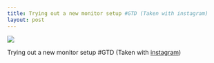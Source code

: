 ```yaml
---
title: Trying out a new monitor setup #GTD (Taken with instagram)
layout: post
---
```

 
<img src="http://24.media.tumblr.com/tumblr_lsby43G97T1qbmvg8o1_1280.jpg" />

Trying out a new monitor setup #GTD (Taken with <a href="http://instagr.am">instagram</a>)
